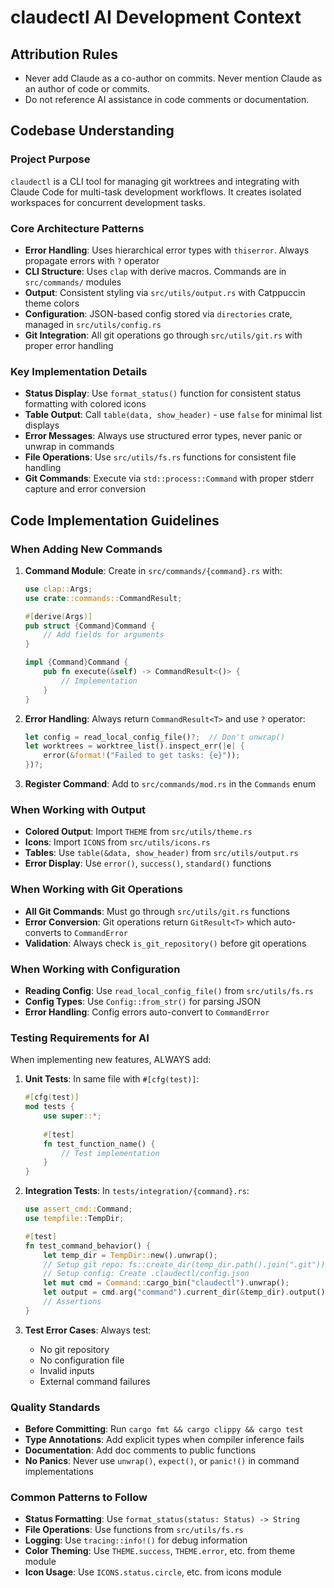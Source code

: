 # claudectl AI Development Context

## Attribution Rules
- Never add Claude as a co-author on commits. Never mention Claude as an author of code or commits.
- Do not reference AI assistance in code comments or documentation.

## Codebase Understanding

### Project Purpose
`claudectl` is a CLI tool for managing git worktrees and integrating with Claude Code for multi-task development workflows. It creates isolated workspaces for concurrent development tasks.

### Core Architecture Patterns
- **Error Handling**: Uses hierarchical error types with `thiserror`. Always propagate errors with `?` operator
- **CLI Structure**: Uses `clap` with derive macros. Commands are in `src/commands/` modules
- **Output**: Consistent styling via `src/utils/output.rs` with Catppuccin theme colors
- **Configuration**: JSON-based config stored via `directories` crate, managed in `src/utils/config.rs`
- **Git Integration**: All git operations go through `src/utils/git.rs` with proper error handling

### Key Implementation Details
- **Status Display**: Use `format_status()` function for consistent status formatting with colored icons
- **Table Output**: Call `table(data, show_header)` - use `false` for minimal list displays
- **Error Messages**: Always use structured error types, never panic or unwrap in commands
- **File Operations**: Use `src/utils/fs.rs` functions for consistent file handling
- **Git Commands**: Execute via `std::process::Command` with proper stderr capture and error conversion

## Code Implementation Guidelines

### When Adding New Commands
1. **Command Module**: Create in `src/commands/{command}.rs` with:
   ```rust
   use clap::Args;
   use crate::commands::CommandResult;
   
   #[derive(Args)]
   pub struct {Command}Command {
       // Add fields for arguments
   }
   
   impl {Command}Command {
       pub fn execute(&self) -> CommandResult<()> {
           // Implementation
       }
   }
   ```

2. **Error Handling**: Always return `CommandResult<T>` and use `?` operator:
   ```rust
   let config = read_local_config_file()?;  // Don't unwrap()
   let worktrees = worktree_list().inspect_err(|e| {
       error(&format!("Failed to get tasks: {e}"));
   })?;
   ```

3. **Register Command**: Add to `src/commands/mod.rs` in the `Commands` enum

### When Working with Output
- **Colored Output**: Import `THEME` from `src/utils/theme.rs`
- **Icons**: Import `ICONS` from `src/utils/icons.rs`
- **Tables**: Use `table(&data, show_header)` from `src/utils/output.rs`
- **Error Display**: Use `error()`, `success()`, `standard()` functions

### When Working with Git Operations
- **All Git Commands**: Must go through `src/utils/git.rs` functions
- **Error Conversion**: Git operations return `GitResult<T>` which auto-converts to `CommandError`
- **Validation**: Always check `is_git_repository()` before git operations

### When Working with Configuration
- **Reading Config**: Use `read_local_config_file()` from `src/utils/fs.rs`
- **Config Types**: Use `Config::from_str()` for parsing JSON
- **Error Handling**: Config errors auto-convert to `CommandError`

### Testing Requirements for AI
When implementing new features, ALWAYS add:

1. **Unit Tests**: In same file with `#[cfg(test)]`:
   ```rust
   #[cfg(test)]
   mod tests {
       use super::*;
       
       #[test]
       fn test_function_name() {
           // Test implementation
       }
   }
   ```

2. **Integration Tests**: In `tests/integration/{command}.rs`:
   ```rust
   use assert_cmd::Command;
   use tempfile::TempDir;
   
   #[test]
   fn test_command_behavior() {
       let temp_dir = TempDir::new().unwrap();
       // Setup git repo: fs::create_dir(temp_dir.path().join(".git")).unwrap();
       // Setup config: Create .claudectl/config.json
       let mut cmd = Command::cargo_bin("claudectl").unwrap();
       let output = cmd.arg("command").current_dir(&temp_dir).output().unwrap();
       // Assertions
   }
   ```

3. **Test Error Cases**: Always test:
   - No git repository
   - No configuration file  
   - Invalid inputs
   - External command failures

### Quality Standards
- **Before Committing**: Run `cargo fmt && cargo clippy && cargo test`
- **Type Annotations**: Add explicit types when compiler inference fails
- **Documentation**: Add doc comments to public functions
- **No Panics**: Never use `unwrap()`, `expect()`, or `panic!()` in command implementations

### Common Patterns to Follow
- **Status Formatting**: Use `format_status(status: Status) -> String`
- **File Operations**: Use functions from `src/utils/fs.rs`
- **Logging**: Use `tracing::info!()` for debug information
- **Color Theming**: Use `THEME.success`, `THEME.error`, etc. from theme module
- **Icon Usage**: Use `ICONS.status.circle`, etc. from icons module